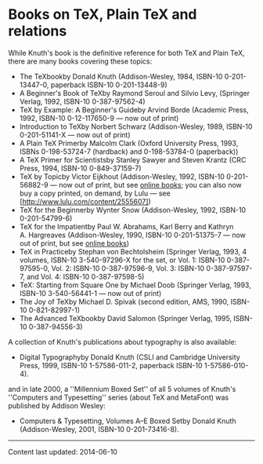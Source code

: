 # Books on TeX, Plain TeX and relations




While Knuth's book is the definitive reference for both TeX and
Plain TeX, there are many books covering these topics:


- The TeXbookby Donald Knuth (Addison-Wesley, 1984,
  ISBN-10 0-201-13447-0, paperback ISBN-10 0-201-13448-9)
- A Beginner's Book of TeXby Raymond Seroul and Silvio Levy,
  (Springer Verlag, 1992, ISBN-10 0-387-97562-4)
- TeX by Example: A Beginner's Guideby Arvind Borde 
  (Academic Press, 1992, ISBN-10 0-12-117650-9&nbsp;&mdash; now out of print)
- Introduction to TeXby Norbert Schwarz (Addison-Wesley,
  1989, ISBN-10 0-201-51141-X&nbsp;&mdash; now out of print)
- A Plain TeX Primerby Malcolm Clark (Oxford University
  Press, 1993, ISBNs&nbsp;0-198-53724-7 (hardback) and&nbsp;0-198-53784-0
  (paperback))
- A TeX Primer for Scientistsby Stanley Sawyer and Steven
  Krantz (CRC Press, 1994, ISBN-10 0-849-37159-7)
- TeX by Topicby Victor Eijkhout (Addison-Wesley, 1992,
  ISBN-10 0-201-56882-9&nbsp;&mdash; now out of print, but see
  [online books](./FAQ-ol-books.html); you can also now buy a copy
  printed, on demand, by Lulu&nbsp;&mdash; see
  [http://www.lulu.com/content/2555607])
- TeX for the Beginnerby Wynter Snow (Addison-Wesley, 1992,
  ISBN-10 0-201-54799-6)
- TeX for the Impatientby Paul W.&nbsp;Abrahams, Karl Berry and
  Kathryn A.&nbsp;Hargreaves (Addison-Wesley, 1990,
  ISBN-10 0-201-51375-7&nbsp;&mdash; now out of print, but see
  [online books](./FAQ-ol-books.html))
- TeX in Practiceby Stephan von Bechtolsheim (Springer
  Verlag, 1993, 4 volumes, ISBN-10 3-540-97296-X for the set, or
  Vol.&nbsp;1: ISBN-10 0-387-97595-0, 
  Vol.&nbsp;2: ISBN-10 0-387-97596-9, 
  Vol.&nbsp;3: ISBN-10 0-387-97597-7, and 
  Vol.&nbsp;4: ISBN-10 0-387-97598-5)
- TeX: Starting from Square One
  by Michael Doob (Springer
  Verlag, 1993, ISBN-10 3-540-56441-1&nbsp;&mdash; now out of print)
- The Joy of TeXby Michael D.&nbsp;Spivak (second edition,
  AMS, 1990, ISBN-10 0-821-82997-1)
- The Advanced TeXbookby David Salomon (Springer Verlag, 1995,
  ISBN-10 0-387-94556-3)


A collection of Knuth's publications about typography is also available:


- Digital Typographyby Donald Knuth (CSLI and Cambridge
  University Press, 1999, ISBN-10 1-57586-011-2, paperback
  ISBN-10 1-57586-010-4).


and in late 2000, a ''Millennium Boxed Set'' of all
5 volumes of Knuth's ''Computers and Typesetting'' series (about
TeX and MetaFont) was published by Addison Wesley:


- Computers & Typesetting, Volumes A&ndash;E Boxed Setby Donald Knuth
  (Addison-Wesley, 2001, ISBN-10 0-201-73416-8).





----
Content last updated: 2014-06-10
